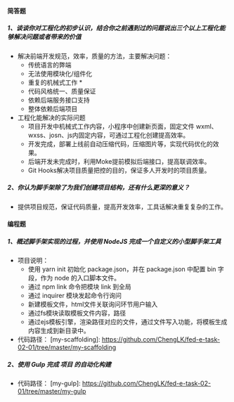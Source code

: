  #### 简答题

##### 1、谈谈你对工程化的初步认识，结合你之前遇到过的问题说出三个以上工程化能够解决问题或者带来的价值

- 解决前端开发规范，效率，质量的方法，主要解决问题：
  - 传统语言的弊端
  - 无法使用模块化/组件化
  -  重复的机械式工作  *
  - 代码风格统一、质量保证
  - 依赖后端服务接口支持
  - 整体依赖后端项目
- 工程化能解决的实际问题
  - 项目开发中机械式工作内容，小程序中创建新页面，固定文件 wxml、wxss、josn、js内固定内容，可通过工程化创建提高效率。
  - 开发完成，部署上线前自动压缩代码，压缩图片等，实现代码优化的效果。
  - 后端开发未完成时，利用Moke提前模拟后端接口，提高联调效率。
  - Git Hooks解决项目质量把控的目的，保证多人开发时的项目质量。

##### 2、你认为脚手架除了为我们创建项目结构，还有什么更深的意义？

- 提供项目规范，保证代码质量，提高开发效率，工具话解决重复复杂的工作。



#### 编程题

##### 1、概述脚手架实现的过程，并使用 NodeJS 完成一个自定义的小型脚手架工具

- 项目说明：
  - 使用 yarn init 初始化 package.json，并在 package.json 中配置 bin 字段，作为 node 的入口脚本文件。
  - 通过 npm link 命令把模块 link 到全局
  - 通过 inquirer 模块发起命令行询问
  - 新建模板文件，html文件关联询问环节用户输入
  - 通过fs模块读取模板文件内容，路径
  - 通过ejs模板引擎，渲染路径对应的文件，通过文件写入功能，将模板生成内容生成到新目录中。
- 代码路径： [my-scaffolding]: https://github.com/ChengLK/fed-e-task-02-01/tree/master/my-scaffolding 

##### 2、使用 Gulp 完成 项目 的自动化构建

- 代码路径： [my-gulp]: https://github.com/ChengLK/fed-e-task-02-01/tree/master/my-gulp

